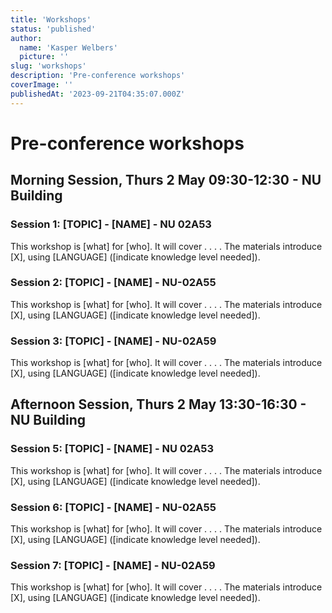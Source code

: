 ```yaml
---
title: 'Workshops'
status: 'published'
author:
  name: 'Kasper Welbers'
  picture: ''
slug: 'workshops'
description: 'Pre-conference workshops'
coverImage: ''
publishedAt: '2023-09-21T04:35:07.000Z'
---
```


# Pre-conference workshops

## Morning Session, Thurs 2 May 09:30-12:30 - NU Building

### Session 1: [TOPIC] - [NAME] - NU 02A53

This workshop is [what] for [who]. It will cover . . . . The materials introduce [X], using [LANGUAGE\] \([indicate knowledge level needed]).

### Session 2: [TOPIC] - [NAME] - NU-02A55

This workshop is [what] for [who]. It will cover . . . . The materials introduce [X], using [LANGUAGE\] \([indicate knowledge level needed]).

### Session 3: [TOPIC] - [NAME] - NU-02A59

This workshop is [what] for [who]. It will cover . . . . The materials introduce [X], using [LANGUAGE\] \([indicate knowledge level needed]).

## Afternoon Session, Thurs 2 May 13:30-16:30 - NU Building

### Session 5: [TOPIC] - [NAME] - NU 02A53

This workshop is [what] for [who]. It will cover . . . . The materials introduce [X], using [LANGUAGE\] \([indicate knowledge level needed]).

### Session 6: [TOPIC] - [NAME] - NU-02A55

This workshop is [what] for [who]. It will cover . . . . The materials introduce [X], using [LANGUAGE\] \([indicate knowledge level needed]).

### Session 7: [TOPIC] - [NAME] - NU-02A59

This workshop is [what] for [who]. It will cover . . . . The materials introduce [X], using [LANGUAGE\] \([indicate knowledge level needed]).

